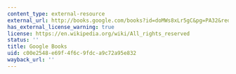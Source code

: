 ```yaml
---
content_type: external-resource
external_url: http://books.google.com/books?id=doMWs8xLr5gC&pg=PA32&redir_esc=y#v=onepage&q&f=false
has_external_license_warning: true
license: https://en.wikipedia.org/wiki/All_rights_reserved
status: ''
title: Google Books
uid: c00e2548-e69f-4f6c-9fdc-a9c72a95e832
wayback_url: ''
---
```

